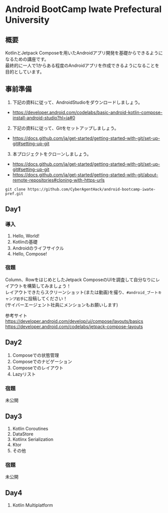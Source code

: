 # Android BootCamp Iwate Prefectural University

## 概要
KotlinとJetpack Composeを用いたAndroidアプリ開発を基礎からできるようになるための講座です。  
最終的に一人で1からある程度のAndroidアプリを作成できるようになることを目的としています。

## 事前準備

1. 下記の資料に従って、AndroidStudioをダウンロードしましょう。
  - https://developer.android.com/codelabs/basic-android-kotlin-compose-install-android-studio?hl=ja#0
2. 下記の資料に従って、Gitをセットアップしましょう。
  - https://docs.github.com/ja/get-started/getting-started-with-git/set-up-git#setting-up-git
3. 本プロジェクトをクローンしましょう。
  - https://docs.github.com/ja/get-started/getting-started-with-git/set-up-git#setting-up-git
  - https://docs.github.com/ja/get-started/getting-started-with-git/about-remote-repositories#cloning-with-https-urls

```
git clone https://github.com/CyberAgentHack/android-bootcamp-iwate-pref.git
```

## Day1
### 導入
1. Hello, World!
2. Kotlinの基礎
3. Androidのライフサイクル
4. Hello, Compose!

### 宿題
Column、RowをはじめとしたJetpack ComposeのUIを調査して自分なりにレイアウトを構築してみましょう！  
レイアウトできたらスクリーンショット(または動画)を撮り、`#android_ブートキャンプ岩手`に投稿してください！  
(サイバーエージェント社員にメンションもお願いします)

参考サイト  
https://developer.android.com/develop/ui/compose/layouts/basics  
https://developer.android.com/codelabs/jetpack-compose-layouts  

## Day2
1. Composeでの状態管理
2. Composeでのナビゲーション
3. Composeでのレイアウト
4. Lazyリスト

### 宿題
未公開

## Day3
1. Kotlin Coroutines
2. DataStore
3. Kotlinx Serialization
4. Ktor
5. その他

### 宿題
未公開

## Day4
1. Kotlin Multiplatform
